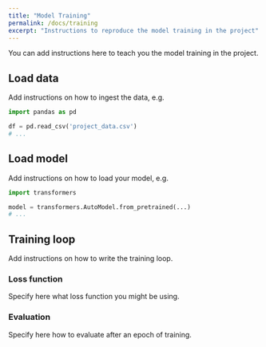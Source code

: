 ```yaml
---
title: "Model Training"
permalink: /docs/training
excerpt: "Instructions to reproduce the model training in the project"
---
```


You can add instructions here to teach you the model training in the project.

## Load data

Add instructions on how to ingest the data, e.g.

```python
import pandas as pd

df = pd.read_csv('project_data.csv')
# ...
```

## Load model

Add instructions on how to load your model, e.g.

```python
import transformers

model = transformers.AutoModel.from_pretrained(...)
# ...
```

## Training loop

Add instructions on how to write the training loop.

### Loss function

Specify here what loss function you might be using.

### Evaluation

Specify here how to evaluate after an epoch of training.